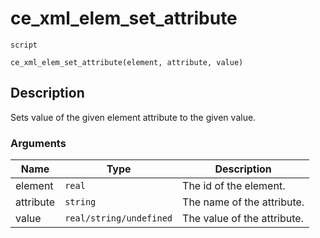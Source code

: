 # ce_xml_elem_set_attribute
`script`
```gml
ce_xml_elem_set_attribute(element, attribute, value)
```

## Description
Sets value of the given element attribute to the given value.

### Arguments
| Name | Type | Description |
| ---- | ---- | ----------- |
| element | `real` | The id of the element. |
| attribute | `string` | The name of the attribute. |
| value | `real/string/undefined` | The value of the attribute. |